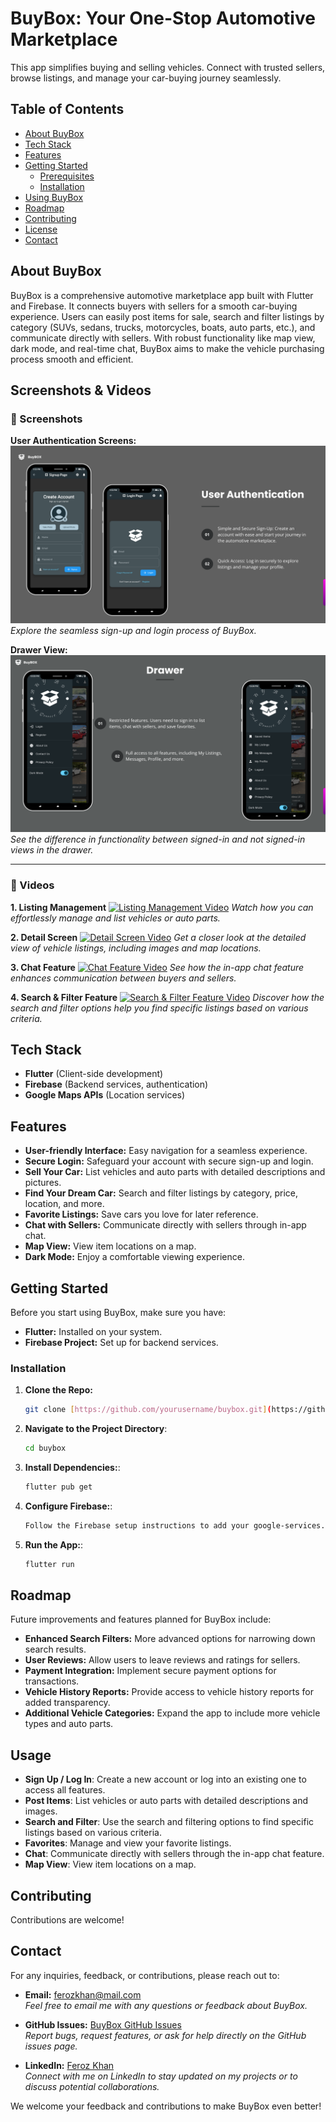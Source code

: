# BuyBox: Your One-Stop Automotive Marketplace

This app simplifies buying and selling vehicles. Connect with trusted sellers, browse listings, and manage your car-buying journey seamlessly.

## Table of Contents
* [About BuyBox](#about-the-project)
* [Tech Stack](#tech-stack)
* [Features](#features)
* [Getting Started](#getting-started)
    * [Prerequisites](#prerequisites)
    * [Installation](#installation)
* [Using BuyBox](#usage)
* [Roadmap](#roadmap)
* [Contributing](#contributing)
* [License](#license)
* [Contact](#contact)

## About BuyBox 

BuyBox is a comprehensive automotive marketplace app built with Flutter and Firebase. It connects buyers with sellers for a smooth car-buying experience. Users can easily post items for sale, search and filter listings by category (SUVs, sedans, trucks, motorcycles, boats, auto parts, etc.), and communicate directly with sellers. With robust functionality like map view, dark mode, and real-time chat, BuyBox aims to make the vehicle purchasing process smooth and efficient.

## Screenshots & Videos

### 📸 Screenshots

**User Authentication Screens:**
![Sign Up Screen](assets/media/Signup_Login.png)
*Explore the seamless sign-up and login process of BuyBox.*

**Drawer View:**
![Drawer Comparison](assets/media/Drawer_Signed_vs_NotSigned.png)
*See the difference in functionality between signed-in and not signed-in views in the drawer.*

---

### 🎥 Videos

**1. Listing Management**
[![Listing Management Video](https://img.youtube.com/vi/o6xA20J1ThU/maxresdefault.jpg)](https://youtu.be/o6xA20J1ThU)
*Watch how you can effortlessly manage and list vehicles or auto parts.*

**2. Detail Screen**
[![Detail Screen Video](https://img.youtube.com/vi/55udmKIJ0CU/maxresdefault.jpg)](https://youtu.be/55udmKIJ0CU)
*Get a closer look at the detailed view of vehicle listings, including images and map locations.*

**3. Chat Feature**
[![Chat Feature Video](https://img.youtube.com/vi/wXaKX9Dgsuc/maxresdefault.jpg)](https://youtu.be/wXaKX9Dgsuc)
*See how the in-app chat feature enhances communication between buyers and sellers.*

**4. Search & Filter Feature**
[![Search & Filter Feature Video](https://img.youtube.com/vi/AVCtrwxUHog/maxresdefault.jpg)](https://youtu.be/AVCtrwxUHog)
*Discover how the search and filter options help you find specific listings based on various criteria.*

## Tech Stack
* **Flutter** (Client-side development)
* **Firebase** (Backend services, authentication)
* **Google Maps APIs** (Location services)

## Features
* **User-friendly Interface:** Easy navigation for a seamless experience.
* **Secure Login:** Safeguard your account with secure sign-up and login.
* **Sell Your Car:** List vehicles and auto parts with detailed descriptions and pictures.
* **Find Your Dream Car:** Search and filter listings by category, price, location, and more.
* **Favorite Listings:** Save cars you love for later reference.
* **Chat with Sellers:** Communicate directly with sellers through in-app chat.
* **Map View:** View item locations on a map.
* **Dark Mode:** Enjoy a comfortable viewing experience.

## Getting Started

Before you start using BuyBox, make sure you have:
* **Flutter:** Installed on your system.
* **Firebase Project:** Set up for backend services.

### Installation
1. **Clone the Repo:**
   ```bash
   git clone [https://github.com/yourusername/buybox.git](https://github.com/yourusername/buybox.git)
2. **Navigate to the Project Directory**:
   ```bash
   cd buybox
3. **Install Dependencies:**:
    ```bash
   flutter pub get
4. **Configure Firebase:**:
    ```bash
   Follow the Firebase setup instructions to add your google-services.json or GoogleService-Info.plist file to the project.
5. **Run the App:**:
    ```bash
   flutter run
## Roadmap

Future improvements and features planned for BuyBox include:
- **Enhanced Search Filters:** More advanced options for narrowing down search results.
- **User Reviews:** Allow users to leave reviews and ratings for sellers.
- **Payment Integration:** Implement secure payment options for transactions.
- **Vehicle History Reports:** Provide access to vehicle history reports for added transparency.
- **Additional Vehicle Categories:** Expand the app to include more vehicle types and auto parts.


## Usage

- **Sign Up / Log In**: Create a new account or log into an existing one to access all features.
- **Post Items**: List vehicles or auto parts with detailed descriptions and images.
- **Search and Filter**: Use the search and filtering options to find specific listings based on various criteria.
- **Favorites**: Manage and view your favorite listings.
- **Chat**: Communicate directly with sellers through the in-app chat feature.
- **Map View**: View item locations on a map.

## Contributing

Contributions are welcome!

## Contact

For any inquiries, feedback, or contributions, please reach out to:

- **Email:** [ferozkhan@mail.com](mailto:ferozalikhan666@gmail.com)  
  *Feel free to email me with any questions or feedback about BuyBox.*

- **GitHub Issues:** [BuyBox GitHub Issues](https://github.com/feroz-ali-khan/buybox/issues)  
  *Report bugs, request features, or ask for help directly on the GitHub issues page.*

- **LinkedIn:** [Feroz Khan](https://www.linkedin.com/in/feroz-khan-95a166318/)  
  *Connect with me on LinkedIn to stay updated on my projects or to discuss potential collaborations.*


We welcome your feedback and contributions to make BuyBox even better!







   


        

    
